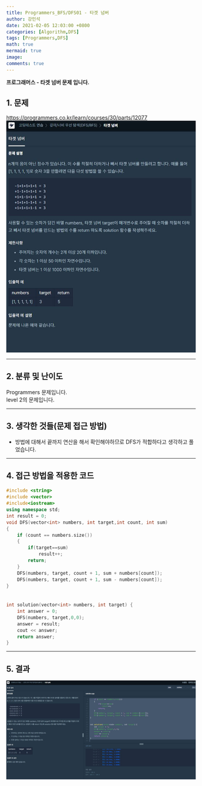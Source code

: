 ```yaml
---
title: Programmers_BFS/DFS01 - 타겟 넘버
author: 강민석
date: 2021-02-05 12:03:00 +0800
categories: [Algorithm,DFS]
tags: [Programmers,DFS]
math: true
mermaid: true
image: 
comments: true
---
```


**프로그래머스 - 타겟 넘버 문제 입니다.**

## 1. 문제
<https://programmers.co.kr/learn/courses/30/parts/12077>
![](/assets/img/sample/Programmers/BDFS01/Problem.JPG)  



-----  

## 2. 분류 및 난이도

Programmers 문제입니다.  
level 2의 문제입니다.  

-----  

## 3. 생각한 것들(문제 접근 방법)

- 방법에 대해서 끝까지 연산을 해서 확인해야하므로 DFS가 적합하다고 생각하고 풀었습니다.  


-----  

## 4. 접근 방법을 적용한 코드

```c++
#include <string>
#include <vector>
#include<iostream>
using namespace std;
int result = 0;
void DFS(vector<int> numbers, int target,int count, int sum)
{
    if (count == numbers.size())
    {
        if(target==sum)
            result++;
        return;
    }
    DFS(numbers, target, count + 1, sum + numbers[count]);
    DFS(numbers, target, count + 1, sum - numbers[count]);
}


int solution(vector<int> numbers, int target) {
    int answer = 0;
    DFS(numbers, target,0,0);
    answer = result;
    cout << answer;
    return answer;
}

```
-----

## 5. 결과

![](/assets/img/sample/Programmers/BDFS01/result.JPG)  













 
